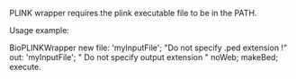 PLINK wrapper requires the plink executable file to be in the PATH. 

Usage example:

BioPLINKWrapper new 
	file: 'myInputFile'; 	"Do not specify .ped extension !"
	out: 'myInputFile';	" Do not specify output extension "
	noWeb;
	makeBed;
	execute.